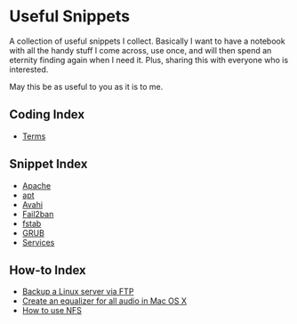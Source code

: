 # Useful Snippets

A collection of useful snippets I collect. Basically I want to have a notebook with all the handy stuff I come across, use once, and will then spend an eternity finding again when I need it. Plus, sharing this with everyone who is interested.

May this be as useful to you as it is to me.

## Coding Index

* [Terms](coding/terms.markdown)

## Snippet Index

* [Apache](snippets/apache.markdown)
* [apt](snippets/apt.markdown)
* [Avahi](snippets/avahi.markdown)
* [Fail2ban](snippets/fail2ban.markdown)
* [fstab](snippets/fstab.markdown)
* [GRUB](snippets/grub.markdown)
* [Services](snippets/services.markdown)

## How-to Index

* [Backup a Linux server via FTP](howtos/backup_a_linux_server_via_ftp.markdown)
* [Create an equalizer for all audio in Mac OS X](howtos/create_an_equalizer_for_all_audio_in_mac_os_x.markdown)
* [How to use NFS](howtos/how_to_use_nfs.markdown)
